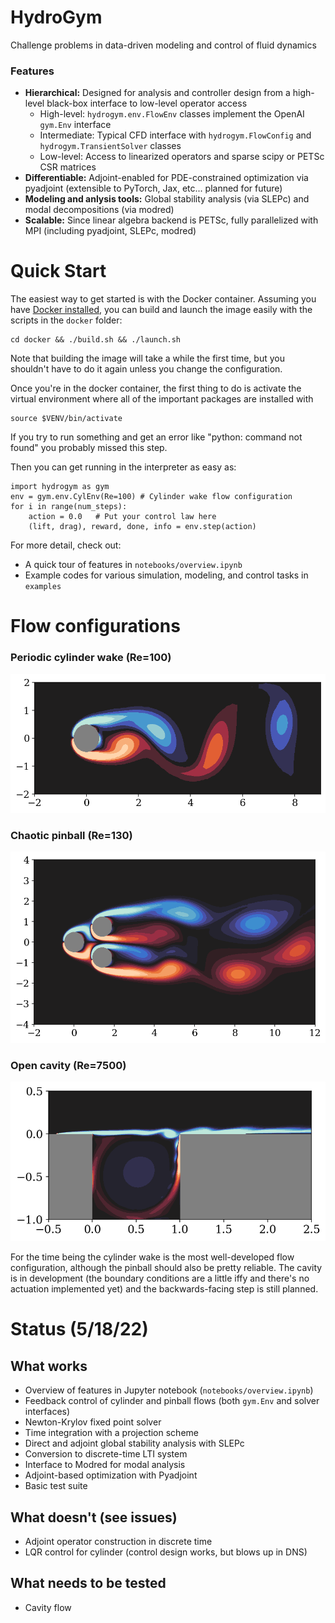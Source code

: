 # HydroGym
Challenge problems in data-driven modeling and control of fluid dynamics

### Features
* __Hierarchical:__ Designed for analysis and controller design from a high-level black-box interface to low-level operator access
    - High-level: `hydrogym.env.FlowEnv` classes implement the OpenAI `gym.Env` interface
    - Intermediate: Typical CFD interface with `hydrogym.FlowConfig` and `hydrogym.TransientSolver` classes
    - Low-level: Access to linearized operators and sparse scipy or PETSc CSR matrices
* __Differentiable:__ Adjoint-enabled for PDE-constrained optimization via pyadjoint (extensible to PyTorch, Jax, etc... planned for future)
* __Modeling and anlysis tools:__ Global stability analysis (via SLEPc) and modal decompositions (via modred)
* __Scalable:__ Since linear algebra backend is PETSc, fully parallelized with MPI (including pyadjoint, SLEPc, modred)

# Quick Start

The easiest way to get started is with the Docker container.  Assuming you have [Docker installed](https://docs.docker.com/get-docker/), you can build and launch the image easily with the scripts in the `docker` folder:

```
cd docker && ./build.sh && ./launch.sh
```

Note that building the image will take a while the first time, but you shouldn't have to do it again unless you change the configuration.

Once you're in the docker container, the first thing to do is activate the virtual environment where all of the important packages are installed with

```
source $VENV/bin/activate
```

If you try to run something and get an error like "python: command not found" you probably missed this step.

Then you can get running in the interpreter as easy as:


```
import hydrogym as gym
env = gym.env.CylEnv(Re=100) # Cylinder wake flow configuration
for i in range(num_steps):
	action = 0.0   # Put your control law here
    (lift, drag), reward, done, info = env.step(action)
```

For more detail, check out:

* A quick tour of features in `notebooks/overview.ipynb`
* Example codes for various simulation, modeling, and control tasks in `examples`

# Flow configurations

### Periodic cylinder wake (Re=100)

![](doc/cylinder.png)

### Chaotic pinball (Re=130)

![](doc/pinball.png)


### Open cavity (Re=7500)

![](doc/cavity.png)

For the time being the cylinder wake is the most well-developed flow configuration, although the pinball should also be pretty reliable.  The cavity is in development (the boundary conditions are a little iffy and there's no actuation implemented yet) and the backwards-facing step is still planned.

# Status (5/18/22)
## What works
* Overview of features in Jupyter notebook (`notebooks/overview.ipynb`)
* Feedback control of cylinder and pinball flows (both `gym.Env` and solver interfaces)
* Newton-Krylov fixed point solver
* Time integration with a projection scheme
* Direct and adjoint global stability analysis with SLEPc
* Conversion to discrete-time LTI system
* Interface to Modred for modal analysis
* Adjoint-based optimization with Pyadjoint
* Basic test suite

## What doesn't (see issues)
* Adjoint operator construction in discrete time
* LQR control for cylinder (control design works, but blows up in DNS)

## What needs to be tested
* Cavity flow
